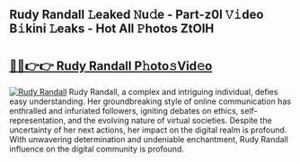 ## Rudy Randall 𝙻eaked 𝙽u𝚍e - Part-z0l 𝚅𝚒deo B𝚒kini 𝙻eaks - Hot All 𝙿hotos ZtOIH

# <h2><a href="http://ld09gu1.urlbe.top/?page=Rudy+Randall">🔗🔗👉👉 Rudy Randall P𝚑oto𝚜Vid𝚎o</a></h2>

[![Rudy Randall](https://i.imgur.com/eBuTRDB.gif)](http://ld09gu1.urlbe.top/?page=Rudy+Randall)
Rudy Randall, a complex and intriguing individual, defies easy understanding. Her groundbreaking style of online communication has enthralled and infuriated followers, igniting debates on ethics, self-representation, and the evolving nature of virtual societies. Despite the uncertainty of her next actions, her impact on the digital realm is profound. With unwavering determination and undeniable enchantment, Rudy Randall influence on the digital community is profound.
